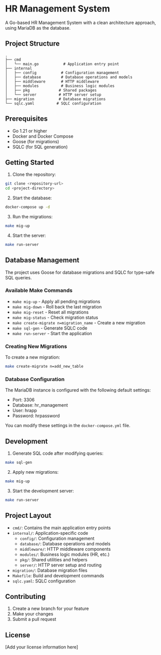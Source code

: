 # HR Management System

A Go-based HR Management System with a clean architecture approach, using MariaDB as the database.

## Project Structure

```
.
├── cmd
│   └── main.go           # Application entry point
├── internal
│   ├── config           # Configuration management
│   ├── database         # Database operations and models
│   ├── middleware       # HTTP middleware
│   ├── modules          # Business logic modules
│   ├── pkg             # Shared packages
│   └── server          # HTTP server setup
├── migration           # Database migrations
└── sqlc.yaml          # SQLC configuration
```

## Prerequisites

- Go 1.21 or higher
- Docker and Docker Compose
- Goose (for migrations)
- SQLC (for SQL generation)

## Getting Started

1. Clone the repository:
```bash
git clone <repository-url>
cd <project-directory>
```

2. Start the database:
```bash
docker-compose up -d
```

3. Run the migrations:
```bash
make mig-up
```

4. Start the server:
```bash
make run-server
```

## Database Management

The project uses Goose for database migrations and SQLC for type-safe SQL queries.

### Available Make Commands

- `make mig-up` - Apply all pending migrations
- `make mig-down` - Roll back the last migration
- `make mig-reset` - Reset all migrations
- `make mig-status` - Check migration status
- `make create-migrate n=migration_name` - Create a new migration
- `make sql-gen` - Generate SQLC code
- `make run-server` - Start the application

### Creating New Migrations

To create a new migration:
```bash
make create-migrate n=add_new_table
```

### Database Configuration

The MariaDB instance is configured with the following default settings:
- Port: 3306
- Database: hr_management
- User: hrapp
- Password: hrpassword

You can modify these settings in the `docker-compose.yml` file.

## Development

1. Generate SQL code after modifying queries:
```bash
make sql-gen
```

2. Apply new migrations:
```bash
make mig-up
```

3. Start the development server:
```bash
make run-server
```

## Project Layout

- `cmd/`: Contains the main application entry points
- `internal/`: Application-specific code
  - `config/`: Configuration management
  - `database/`: Database operations and models
  - `middleware/`: HTTP middleware components
  - `modules/`: Business logic modules (HR, etc.)
  - `pkg/`: Shared utilities and helpers
  - `server/`: HTTP server setup and routing
- `migration/`: Database migration files
- `Makefile`: Build and development commands
- `sqlc.yaml`: SQLC configuration

## Contributing

1. Create a new branch for your feature
2. Make your changes
3. Submit a pull request

## License

[Add your license information here]
